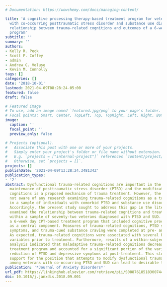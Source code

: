 ```yaml
---
# Documentation: https://wowchemy.com/docs/managing-content/

title: 'A cognitive processing therapy-based treatment program for veterans diagnosed
  with co-occurring posttraumatic stress disorder and substance use disorder: The
  relationship between trauma-related cognitions and outcomes of a 6-week treatment
  program'
subtitle: ''
summary: ''
authors:
- Kelly R. Peck
- Scott F. Coffey
- admin
- Andrew C. Voluse
- Kevin M. Connolly
tags: []
categories: []
date: '2018-10-01'
lastmod: 2021-04-09T08:28:24-05:00
featured: false
draft: false

# Featured image
# To use, add an image named `featured.jpg/png` to your page's folder.
# Focal points: Smart, Center, TopLeft, Top, TopRight, Left, Right, BottomLeft, Bottom, BottomRight.
image:
  caption: ''
  focal_point: ''
  preview_only: false

# Projects (optional).
#   Associate this post with one or more of your projects.
#   Simply enter your project's folder or file name without extension.
#   E.g. `projects = ["internal-project"]` references `content/project/deep-learning/index.md`.
#   Otherwise, set `projects = []`.
projects: []
publishDate: '2021-04-09T13:28:24.348134Z'
publication_types:
- '2'
abstract: Dysfunctional trauma-related cognitions are important in the emergence and
  maintenance of posttraumatic stress disorder (PTSD) and the modification of such
  cognitions is a proposed mechanism of trauma treatment. However, the authors are
  not aware of any research examining trauma-related cognitions as a treatment mechanism
  in a sample of individuals with comorbid PTSD and substance use disorder (SUD).
  Accordingly, the present study sought to address this gap in the literature and
  examined the relationship between trauma-related cognitions and treatment outcomes
  within a sample of seventy-two veterans diagnosed with PTSD and SUD. Veterans completed
  a 6-week day CPT-based treatment program that included cognitive processing therapy
  as a central component. Measures of trauma-related cognitions, PTSD symptoms, depressive
  symptoms, and trauma-cued substance craving were completed at pre- and post-treatment.
  As expected, trauma-related cognitions were associated with several PTSD-related
  variables prior to treatment. Furthermore, results of a within-subjects mediational
  analysis indicated that maladaptive trauma-related cognitions decreased during the
  treatment program and accounted for a significant portion of the variance in the
  reduction of PTSD and depressive symptoms at post-treatment. This study provides
  support for the position that attempts to modify dysfunctional trauma-related cognitions
  among veterans with co-occurring PTSD and SUD can lead to desirable treatment outcomes.
publication: '*Journal of Anxiety Disorders*'
url_pdf: https://linkinghub.elsevier.com/retrieve/pii/S0887618518300744
doi: 10.1016/j.janxdis.2018.09.001
---
```

